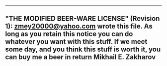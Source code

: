 ----------------------------------------------------------------------------
"THE MODIFIED BEER-WARE LICENSE" (Revision 1):
<zmey20000@yahoo.com> wrote this file. As long as you retain this notice you
can do whatever you want with this stuff. If we meet some day, and you think
this stuff is worth it, you can buy me a beer in return Mikhail E. Zakharov
----------------------------------------------------------------------------